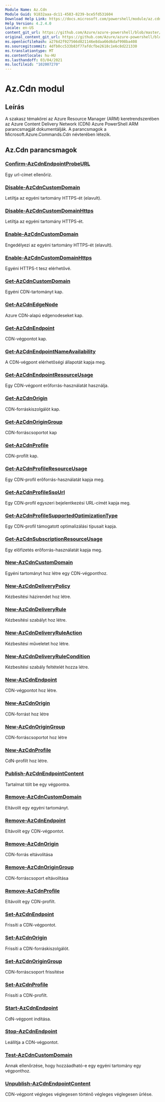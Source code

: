 ```yaml
---
Module Name: Az.Cdn
Module Guid: 91832aaa-dc11-4583-8239-bce5fd531604
Download Help Link: https://docs.microsoft.com/powershell/module/az.cdn
Help Version: 4.2.4.0
Locale: en-US
content_git_url: https://github.com/Azure/azure-powershell/blob/master/src/Cdn/Cdn/help/Az.Cdn.md
original_content_git_url: https://github.com/Azure/azure-powershell/blob/master/src/Cdn/Cdn/help/Az.Cdn.md
ms.openlocfilehash: a276d2f927566d821146e8daa66d6daf998ba408
ms.sourcegitcommit: 4dfb0cc533b83f77afdcfbe2618c1e6c8d221330
ms.translationtype: MT
ms.contentlocale: hu-HU
ms.lasthandoff: 03/04/2021
ms.locfileid: "102007270"
---
```

# Az.Cdn modul
## Leírás
A szakasz témakörei az Azure Resource Manager (ARM) keretrendszerében az Azure Content Delivery Network (CDN) Azure PowerShell ARM parancsmagját dokumentálják. A parancsmagok a Microsoft.Azure.Commands.Cdn névterében létezik.

## Az.Cdn parancsmagok
### [Confirm-AzCdnEndpointProbeURL](Confirm-AzCdnEndpointProbeURL.md)
Egy url-címet ellenőriz.

### [Disable-AzCdnCustomDomain](Disable-AzCdnCustomDomain.md)
Letiltja az egyéni tartomány HTTPS-ét (elavult).

### [Disable-AzCdnCustomDomainHttps](Disable-AzCdnCustomDomainHttps.md)
Letiltja az egyéni tartomány HTTPS-ét.

### [Enable-AzCdnCustomDomain](Enable-AzCdnCustomDomain.md)
Engedélyezi az egyéni tartomány HTTPS-ét (elavult).

### [Enable-AzCdnCustomDomainHttps](Enable-AzCdnCustomDomainHttps.md)
Egyéni HTTPS-t tesz elérhetővé.

### [Get-AzCdnCustomDomain](Get-AzCdnCustomDomain.md)
Egyéni CDN-tartományt kap.

### [Get-AzCdnEdgeNode](Get-AzCdnEdgeNode.md)
Azure CDN-alapú edgenodeseket kap.

### [Get-AzCdnEndpoint](Get-AzCdnEndpoint.md)
CDN-végpontot kap.

### [Get-AzCdnEndpointNameAvailability](Get-AzCdnEndpointNameAvailability.md)
A CDN-végpont elérhetőségi állapotát kapja meg.

### [Get-AzCdnEndpointResourceUsage](Get-AzCdnEndpointResourceUsage.md)
Egy CDN-végpont erőforrás-használatát használja.

### [Get-AzCdnOrigin](Get-AzCdnOrigin.md)
CDN-forráskiszolgálót kap.

### [Get-AzCdnOriginGroup](Get-AzCdnOriginGroup.md)
CDN-forráscsoportot kap

### [Get-AzCdnProfile](Get-AzCdnProfile.md)
CDN-profilt kap.

### [Get-AzCdnProfileResourceUsage](Get-AzCdnProfileResourceUsage.md)
Egy CDN-profil erőforrás-használatát kapja meg.

### [Get-AzCdnProfileSsoUrl](Get-AzCdnProfileSsoUrl.md)
Egy CDN-profil egyszeri bejelentkezési URL-címét kapja meg.

### [Get-AzCdnProfileSupportedOptimizationType](Get-AzCdnProfileSupportedOptimizationType.md)
Egy CDN-profil támogatott optimalizálási típusait kapja.

### [Get-AzCdnSubscriptionResourceUsage](Get-AzCdnSubscriptionResourceUsage.md)
Egy előfizetés erőforrás-használatát kapja meg.

### [New-AzCdnCustomDomain](New-AzCdnCustomDomain.md)
Egyéni tartományt hoz létre egy CDN-végponthoz.

### [New-AzCdnDeliveryPolicy](New-AzCdnDeliveryPolicy.md)
Kézbesítési házirendet hoz létre.

### [New-AzCdnDeliveryRule](New-AzCdnDeliveryRule.md)
Kézbesítési szabályt hoz létre.

### [New-AzCdnDeliveryRuleAction](New-AzCdnDeliveryRuleAction.md)
Kézbesítési műveletet hoz létre.

### [New-AzCdnDeliveryRuleCondition](New-AzCdnDeliveryRuleCondition.md)
Kézbesítési szabály feltételét hozza létre.

### [New-AzCdnEndpoint](New-AzCdnEndpoint.md)
CDN-végpontot hoz létre.

### [New-AzCdnOrigin](New-AzCdnOrigin.md)
CDN-forrást hoz létre

### [New-AzCdnOriginGroup](New-AzCdnOriginGroup.md)
CDN-forráscsoportot hoz létre

### [New-AzCdnProfile](New-AzCdnProfile.md)
CdN-profilt hoz létre.

### [Publish-AzCdnEndpointContent](Publish-AzCdnEndpointContent.md)
Tartalmat tölt be egy végpontra.

### [Remove-AzCdnCustomDomain](Remove-AzCdnCustomDomain.md)
Eltávolít egy egyéni tartományt.

### [Remove-AzCdnEndpoint](Remove-AzCdnEndpoint.md)
Eltávolít egy CDN-végpontot.

### [Remove-AzCdnOrigin](Remove-AzCdnOrigin.md)
CDN-forrás eltávolítása

### [Remove-AzCdnOriginGroup](Remove-AzCdnOriginGroup.md)
CDN-forráscsoport eltávolítása

### [Remove-AzCdnProfile](Remove-AzCdnProfile.md)
Eltávolít egy CDN-profilt.

### [Set-AzCdnEndpoint](Set-AzCdnEndpoint.md)
Frissíti a CDN-végpontot.

### [Set-AzCdnOrigin](Set-AzCdnOrigin.md)
Frissíti a CDN-forráskiszolgálót.

### [Set-AzCdnOriginGroup](Set-AzCdnOriginGroup.md)
CDN-forráscsoport frissítése

### [Set-AzCdnProfile](Set-AzCdnProfile.md)
Frissíti a CDN-profilt.

### [Start-AzCdnEndpoint](Start-AzCdnEndpoint.md)
CdN-végpont indítása.

### [Stop-AzCdnEndpoint](Stop-AzCdnEndpoint.md)
Leállítja a CDN-végpontot.

### [Test-AzCdnCustomDomain](Test-AzCdnCustomDomain.md)
Annak ellenőrzése, hogy hozzáadható-e egy egyéni tartomány egy végponthoz.

### [Unpublish-AzCdnEndpointContent](Unpublish-AzCdnEndpointContent.md)
CDN-végpont végleges véglegesen történő végleges véglegesen ürlése.

